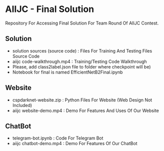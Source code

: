# AIIJC - Final Solution
Repository For Accessing Final Solution For Team Round Of AIIJC Contest.

## Solution
- solution sources (source code) : Files For Training And Testing Files Source Code
- aiijc code-walkthrough.mp4 : Training/Testing Code Walkthrough
- Please, add class2label.json file to folder where checkpoint will be)
- Notebook for final is named EfficientNetB2Final.ipynb

## Website
- cspdarknet-website.zip : Python Files For Website (Web Design Not Included)
- aiijc website-demo.mp4 : Demo For Features And Uses Of Our Website

## ChatBot
- telegram-bot.ipynb : Code For Telegram Bot 
- aiijc chatbot-demo.mp4 : Demo For Features Of Our ChatBot
